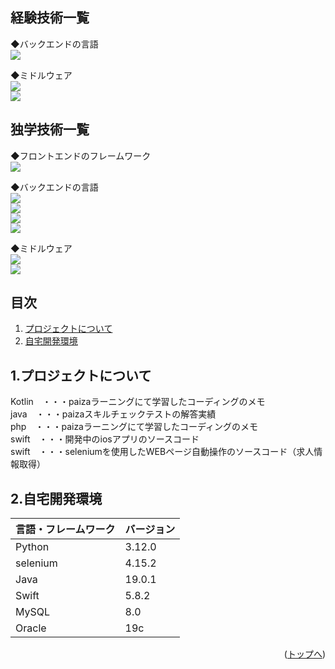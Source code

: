 <div id="top"></div>


## 経験技術一覧

<!-- シールド一覧 -->

<p style="display: inline">
  
  ◆バックエンドの言語<br>
  <img src="https://img.shields.io/badge/-java-F2C63C.svg?logo=java&style=for-the-badge">
  
  ◆ミドルウェア<br>
  <img src="https://img.shields.io/badge/-Oracle-4479A1.svg?logo=Oracle&style=for-the-badge&logoColor=white">
  <br>
  <img src="https://img.shields.io/badge/-PostgreSql-4479A1.svg?logo=PostgreSql&style=for-the-badge&logoColor=white">
</p>


## 独学技術一覧

<!-- シールド一覧 -->

<p style="display: inline">
  ◆フロントエンドのフレームワーク<br>
  <img src="https://img.shields.io/badge/-Swift-20232A?style=for-the-badge&logo=Swift&logoColor=61DAFB">
  
  ◆バックエンドの言語<br>
  <img src="https://img.shields.io/badge/-Python-F2C63C.svg?logo=python&style=for-the-badge">
  <br>
  <img src="https://img.shields.io/badge/-java-F2C63C.svg?logo=java&style=for-the-badge">
  <br>
  <img src="https://img.shields.io/badge/-php-F2C63C.svg?logo=php&style=for-the-badge">
  <br>
  <img src="https://img.shields.io/badge/-Kotlin-F2C63C.svg?logo=Kotlin&style=for-the-badge">
  
  ◆ミドルウェア<br>
  <img src="https://img.shields.io/badge/-MySQL-4479A1.svg?logo=mysql&style=for-the-badge&logoColor=white">
  <br>
  <img src="https://img.shields.io/badge/-Oracle-4479A1.svg?logo=Oracle&style=for-the-badge&logoColor=white">  
</p>

## 目次

1. [プロジェクトについて](#1.プロジェクトについて)
2. [自宅開発環境](#2.自宅開発環境)


<!-- プロジェクトについて -->

## 1.プロジェクトについて

Kotlin　・・・paizaラーニングにて学習したコーディングのメモ
<br>
java　・・・paizaスキルチェックテストの解答実績
<br>
php　・・・paizaラーニングにて学習したコーディングのメモ
<br>
swift　・・・開発中のiosアプリのソースコード
<br>
swift　・・・seleniumを使用したWEBページ自動操作のソースコード（求人情報取得）


## 2.自宅開発環境

<!-- 言語、フレームワーク、ミドルウェア、インフラの一覧とバージョンを記載 -->

| 言語・フレームワーク  | バージョン |
| --------------------- | ---------- |
| Python                | 3.12.0     |
| selenium              | 4.15.2     |
| Java                  | 19.0.1     |
| Swift                 | 5.8.2      |
| MySQL                 | 8.0        |
| Oracle                | 19c        |


<p align="right">(<a href="#top">トップへ</a>)</p>
